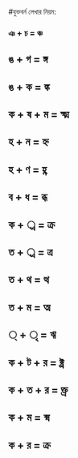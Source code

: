 #যুক্তবর্ন লেখার নিয়ম:
### ঞ + চ = ঞ্চ
## ঙ + গ = ঙ্গ
## ঙ + ক = ঙ্ক
## ক + ষ + ম = ক্ষ্ম
## হ + ন = হ্ন
## হ + ণ = হ্ণ
##  ব + ধ = ব্ধ
## ক + ্র = ক্র
## ত + ্র = ত্র
## ত + থ = ত্থ
## ত + ম = ত্ম
## ্ + ‍ৃ = ঋ
##  ক + ট + র = ক্ট্র
##  ক + ত + র = ক্ত্র
## ক + ম = ক্ম
##  ক + র = ক্র
